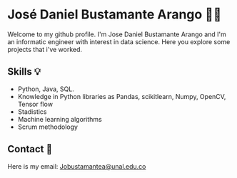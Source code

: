 
# José Daniel Bustamante Arango 👩‍💻

Welcome to my github profile. I'm Jose Daniel Bustamante Arango and I'm an informatic engineer with interest in data science. Here you explore some projects that i've worked.

## Skills 💡

- Python, Java, SQL.
-  Knowledge in Python libraries as Pandas, scikitlearn, Numpy, OpenCV, Tensor flow
- Stadistics 
- Machine learning algorithms
- Scrum methodology 
## Contact 📧
Here is my email: Jobustamantea@unal.edu.co
